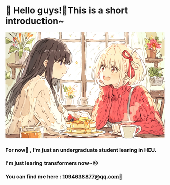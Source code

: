 # 🥳 Hello guys!🥰This is a short introduction~
<img src="images/Avatar.jpg" alt="Avatar" width="800"/>

### For now🥰 , I'm just an undergraduate student learing in HEU.
### I'm just learing transformers now~😐
### You can find me here : 1094638877@qq.com🤪




<!--
**Baiyouawa/Baiyouawa** is a ✨ _special_ ✨ repository because its `README.md` (this file) appears on your GitHub profile.

Here are some ideas to get you started:

- 🔭 I’m currently working on ...
- 🌱 I’m currently learning ...
- 👯 I’m looking to collaborate on ...
- 🤔 I’m looking for help with ...
- 💬 Ask me about ...
- 📫 How to reach me: ...
- 😄 Pronouns: ...
- ⚡ Fun fact: ...
-->
